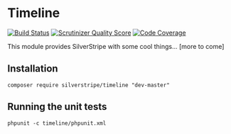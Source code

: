 # Timeline
[![Build Status](https://travis-ci.org/stojg/silverstripe-timeline.png?branch=master)](https://travis-ci.org/stojg/silverstripe-timeline)
[![Scrutinizer Quality Score](https://scrutinizer-ci.com/g/stojg/silverstripe-timeline/badges/quality-score.png?s=3518aa91d4a85c745dc3d26b00db3c6ad8c32789)](https://scrutinizer-ci.com/g/stojg/silverstripe-timeline/)
[![Code Coverage](https://scrutinizer-ci.com/g/stojg/silverstripe-timeline/badges/coverage.png?s=1f4957385c220426d1105bde015f0ff9b1a1c8a2)](https://scrutinizer-ci.com/g/stojg/silverstripe-timeline/)

This module provides SilverStripe with some cool things... [more to come] 

## Installation

	composer require silverstripe/timeline "dev-master"

## Running the unit tests

	phpunit -c timeline/phpunit.xml 
